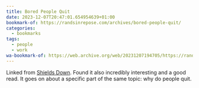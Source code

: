 ```yaml
---
title: Bored People Quit
date: 2023-12-07T20:47:01.654954639+01:00
bookmark-of: https://randsinrepose.com/archives/bored-people-quit/
categories:
  - bookmarks
tags:
  - people
  - work
wa-bookmark-of: https://web.archive.org/web/20231207194705/https://randsinrepose.com/archives/bored-people-quit/
---
```


Linked from [Shields Down](/2023/12/07/shields-down/). Found it also incredibly interesting and a good read. It goes on about a specific part of the same topic: why do people quit.
